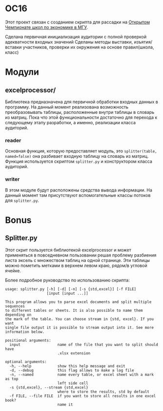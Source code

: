 ﻿# OC16
Этот проект связан с созданием скрипта для рассадки на [Открытом Чемпионате школ по экономике в МГУ](http://openchampionship.ru/).

Сделана первичная инициализация аудитории с полной проверкой адекватности входных значений
Сделаны методы выставки, изъятия/вставки участников, проверки их окружения на основе правил(школа, класс)

# Модули
## excelprocessor/
Библиотека предназначена для первичной обработки входных данных в программу. На данный момент реализована возможность преобразовывать таблицы, расположенные внутри таблицы в словарь из матриц. Пока что этой функциональности достаточно для перехода к следующему этапу разработки, а именно, реализации класса аудиторий.

### reader
Основная функция, которую предоставляет модуль, это `splitter(table, named=false)` она разбивает входную таблицу на словарь из матриц. Функция используется скриптом `splitter.py` и конструктором класса аудиторий.

### writer
В этом модуле будут расположены средства вывода информации. На данный момент там присутствуют вспомогательные классы потоков для `splitter.py`.

# Bonus
## Splitter.py
Этот скрит пользуется библиотекой excelprocessor и может применяться в повседневном пользовании решая проблему разбиения листа эксель с множеством таблиц на одной странице. Эти таблицы можно пометить метками в верхнем левом краю, рядом/в угловой ячейке. 

Более подробное руководство по использованию скрипта:
```
usage: splitter.py [-h] [-d] [-n] [-s {std,excel}] [-f FILE]
                   [input [input ...]]

This program allows you to parse excel documents and split multiple sequences
to different tables or sheets. It is also possible to name them depending on
the mark of the table. You can choose stream in {std, excel}. If you want
single file output it is possible to stream output into it. See more
information below.

positional arguments:
  input                 name of the file that you want to split should have
                        .xlsx extension

optional arguments:
  -h, --help            show this help message and exit
  -d, --debug           this flag allows to make a log file
  -n, --named           name every table, or excel sheet with a mark as top
                        left side cell
  -s {std,excel}, --stream {std,excel}
                        where to store the results, std by default
  -f FILE, --file FILE  if you want to store all results in one excel book?
                        name it
```
